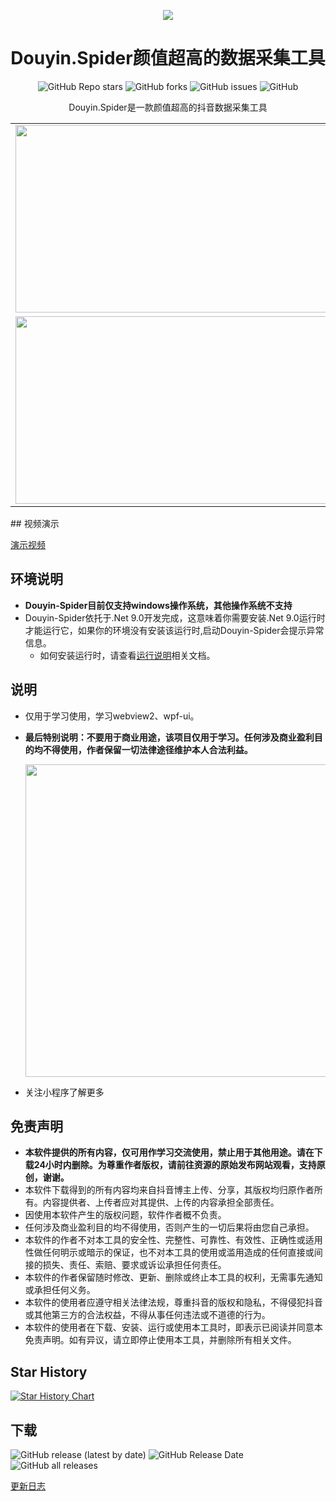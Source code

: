 <p align="center">
  <a href="https://github.com/xisuo67/Douyin-Spider">
      <img src="https://p3-pc-weboff.byteimg.com/tos-cn-i-9r5gewecjs/logo-horizontal-small.svg">
  </a>
</p>
<h1 align="center">Douyin.Spider颜值超高的数据采集工具</h1>
<div align="center">
    <p align="center">
    <a href="https://github.com/xisuo67/Douyin-Spider/stargazers" style="text-decoration:none" >
        <img alt="GitHub Repo stars" src="https://img.shields.io/github/stars/xisuo67/Douyin-Spider">
    </a>
    <a href="https://github.com/xisuo67/Douyin-Spider/network" style="text-decoration:none" >
        <img alt="GitHub forks" src="https://img.shields.io/github/forks/xisuo67/Douyin-Spider">
    </a>
    <a href="https://github.com/xisuo67/Douyin-Spider/issues" style="text-decoration:none">
        <img alt="GitHub issues" src="https://img.shields.io/github/issues/xisuo67/Douyin-Spider">
    </a>
    <a href="https://github.com/xisuo67/Douyin-Spider/blob/main/LICENSE" style="text-decoration:none" >
        <img alt="GitHub" src="https://img.shields.io/github/license/xisuo67/Douyin-Spider">
    </a>
</p>
Douyin.Spider是一款颜值超高的抖音数据采集工具
</div>

<table>
    <tr>
        <td><img height="300px" width="500px" src="https://github.com/xisuo67/Douyin-Spider/blob/main/screenshot/douyin.png"/></td>
        <td><img  height="300px" width="500px" src="https://github.com/xisuo67/Douyin-Spider/blob/main/screenshot/douyin1.png"/></td>
    </tr>
        <tr>
         <td><img  height="300px" width="500px" src="https://github.com/xisuo67/Douyin-Spider/blob/main/screenshot/douyin2.png"/></td>
        <td><img  height="300px" width="500px" src="https://github.com/xisuo67/Douyin-Spider/blob/main/screenshot/douyin3.png"/></td>
    </tr>
        </tr>
</table>
## 视频演示

[演示视频](https://www.bilibili.com/video/BV1u1E5z9EgW/?spm_id_from=333.1387.homepage.video_card.click&vd_source=e2562a684d381def8f9af230a7396690)

## 环境说明

- **Douyin-Spider目前仅支持windows操作系统，其他操作系统不支持**
- Douyin-Spider依托于.Net 9.0开发完成，这意味着你需要安装.Net 9.0运行时才能运行它，如果你的环境没有安装该运行时,启动Douyin-Spider会提示异常信息。
  - 如何安装运行时，请查看[运行说明](https://github.com/xisuo67/Douyin-Spider/wiki/Douyin%E2%80%90Spider)相关文档。

## 说明

- 仅用于学习使用，学习webview2、wpf-ui。

- **最后特别说明：不要用于商业用途，该项目仅用于学习。任何涉及商业盈利目的均不得使用，作者保留一切法律途径维护本人合法利益。**

  <img  height="500px" width="500px" src="http://yfloves.cn/source/miniporgram.jpg"/>

- 关注小程序了解更多

## 免责声明

- **本软件提供的所有内容，仅可用作学习交流使用，禁止用于其他用途。请在下载24小时内删除。为尊重作者版权，请前往资源的原始发布网站观看，支持原创，谢谢。**
- 本软件下载得到的所有内容均来自抖音博主上传、分享，其版权均归原作者所有。内容提供者、上传者应对其提供、上传的内容承担全部责任。
- 因使用本软件产生的版权问题，软件作者概不负责。
- 任何涉及商业盈利目的均不得使用，否则产生的一切后果将由您自己承担。
- 本软件的作者不对本工具的安全性、完整性、可靠性、有效性、正确性或适用性做任何明示或暗示的保证，也不对本工具的使用或滥用造成的任何直接或间接的损失、责任、索赔、要求或诉讼承担任何责任。
- 本软件的作者保留随时修改、更新、删除或终止本工具的权利，无需事先通知或承担任何义务。
- 本软件的使用者应遵守相关法律法规，尊重抖音的版权和隐私，不得侵犯抖音或其他第三方的合法权益，不得从事任何违法或不道德的行为。
- 本软件的使用者在下载、安装、运行或使用本工具时，即表示已阅读并同意本免责声明。如有异议，请立即停止使用本工具，并删除所有相关文件。

## Star History

[![Star History Chart](https://api.star-history.com/svg?repos=xisuo67/Douyin-Spider&type=Date)](https://star-history.com/#xisuo67/Douyin-Spider&Date)





## 下载

<p align="left">
    <a href="https://github.com/xisuo67/Douyin-Spider/releases/latest" style="text-decoration:none">
       <img alt="GitHub release (latest by date)" src="https://img.shields.io/github/v/release/xisuo67/Douyin-Spider">
    </a>
    <a href="https://github.com/xisuo67/Douyin-Spider/releases/latest" style="text-decoration:none">
       <img alt="GitHub Release Date" src="https://img.shields.io/github/release-date/xisuo67/Douyin-Spider">
    </a>
    <a href="https://github.com/xisuo67/Douyin-Spider/releases" style="text-decoration:none">
       <img alt="GitHub all releases" src="https://img.shields.io/github/downloads/xisuo67/Douyin-Spider/total">
    </a>
</p>

[更新日志](CHANGELOG.md)
